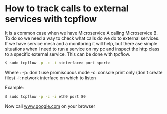 # How to track calls to external services with tcpflow

It is a common case when we have Microservice A calling Microservice B. To do so we need a way to check what calls do we do to external services. If we have service mesh and a monitoring it will help, but there ase simple situations when I need to run a service on my pc and inspect the http class to a specific external service. This can be done with tpcflow.

```sh
$ sudo tcpflow -p -c -i <interface> port <port>
```
Where :
-p: don't use promiscuous mode
-c: console print only (don't create files)
-i: network interface on which to listen

Example:
```sh
$ sudo tcpflow -p -c -i eth0 port 80
```
Now call www.google.com on your browser